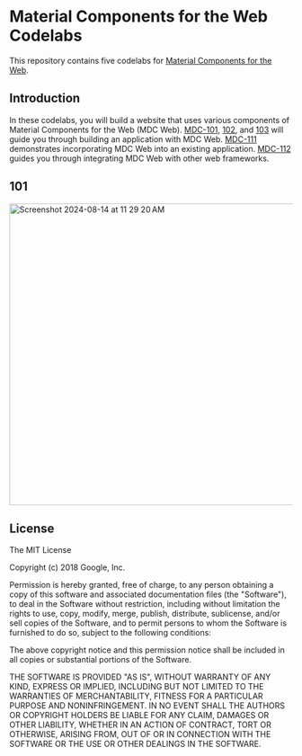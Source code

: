 # Material Components for the Web Codelabs

This repository contains five codelabs for [Material Components for the Web](https://github.com/material-components/material-components-web).

## Introduction

In these codelabs, you will build a website that uses various components of Material
Components for the Web (MDC Web). [MDC-101](https://codelabs.developers.google.com/codelabs/mdc-101-web/),
[102](https://codelabs.developers.google.com/codelabs/mdc-102-web/), and
[103](https://codelabs.developers.google.com/codelabs/mdc-103-web/) will guide you through building an application with MDC Web.
[MDC-111](https://codelabs.developers.google.com/codelabs/mdc-111-web/) demonstrates incorporating MDC Web into an existing application.
[MDC-112](https://codelabs.developers.google.com/codelabs/mdc-112-web/) guides you through integrating MDC Web with other web frameworks.

## 101 

<img width="537" alt="Screenshot 2024-08-14 at 11 29 20 AM" src="https://github.com/user-attachments/assets/a2748596-aeb4-41cd-bac2-1d1b200987f5">


## License

The MIT License

Copyright (c) 2018 Google, Inc.

Permission is hereby granted, free of charge, to any person obtaining a copy
of this software and associated documentation files (the "Software"), to deal
in the Software without restriction, including without limitation the rights
to use, copy, modify, merge, publish, distribute, sublicense, and/or sell
copies of the Software, and to permit persons to whom the Software is
furnished to do so, subject to the following conditions:

The above copyright notice and this permission notice shall be included in
all copies or substantial portions of the Software.

THE SOFTWARE IS PROVIDED "AS IS", WITHOUT WARRANTY OF ANY KIND, EXPRESS OR
IMPLIED, INCLUDING BUT NOT LIMITED TO THE WARRANTIES OF MERCHANTABILITY,
FITNESS FOR A PARTICULAR PURPOSE AND NONINFRINGEMENT. IN NO EVENT SHALL THE
AUTHORS OR COPYRIGHT HOLDERS BE LIABLE FOR ANY CLAIM, DAMAGES OR OTHER
LIABILITY, WHETHER IN AN ACTION OF CONTRACT, TORT OR OTHERWISE, ARISING FROM,
OUT OF OR IN CONNECTION WITH THE SOFTWARE OR THE USE OR OTHER DEALINGS IN
THE SOFTWARE.
